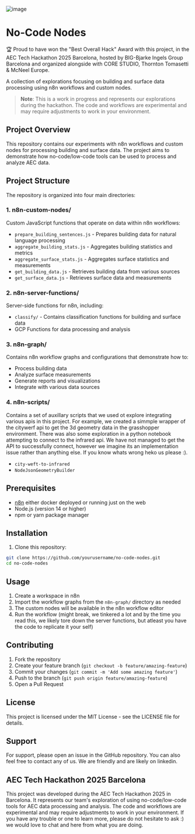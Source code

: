 ![image](https://github.com/user-attachments/assets/770b5d0f-4619-446c-971e-c682bbab1500)

# No-Code Nodes

🏆 Proud to have won the "Best Overall Hack" Award with this project, in the AEC Tech Hackathon 2025 Barcelona, hosted by BIG-Bjarke Ingels Group Barcelona and organized alongside with CORE STUDIO, Thornton Tomasetti & McNeel Europe.

A collection of explorations focusing on building and surface data processing using n8n workflows and custom nodes.

> **Note**: This is a work in progress and represents our explorations during the hackathon. The code and workflows are experimental and may require adjustments to work in your environment.

## Project Overview

This repository contains our experiments with n8n workflows and custom nodes for processing building and surface data. The project aims to demonstrate how no-code/low-code tools can be used to process and analyze AEC data.

## Project Structure

The repository is organized into four main directories:

### 1. n8n-custom-nodes/

Custom JavaScript functions that operate on data within n8n workflows:

- `prepare_building_sentences.js` - Prepares building data for natural language processing
- `aggregate_building_stats.js` - Aggregates building statistics and metrics
- `aggregate_surface_stats.js` - Aggregates surface statistics and measurements
- `get_building_data.js` - Retrieves building data from various sources
- `get_surface_data.js` - Retrieves surface data and measurements

### 2. n8n-server-functions/

Server-side functions for n8n, including:

- `classify/` - Contains classification functions for building and surface data
- GCP Functions for data processing and analysis

### 3. n8n-graph/

Contains n8n workflow graphs and configurations that demonstrate how to:

- Process building data
- Analyze surface measurements
- Generate reports and visualizations
- Integrate with various data sources

### 4. n8n-scripts/

Contains a set of auxillary scripts that we used ot explore integrating various apis in this project. For example, we created a simmple wrapper of the citywerf api to get the 3d geometry data in the grasshopper environment. There was also some exploration in a python notebook attempting to connect to the infrared api. We have not managed to get the API to successfully connect, however we imagine its an implementation issue rather than anything else. If you know whats wrong heko us please :).

- `city-weft-to-infrared`
- `NodeJsonGeometryBuilder`

## Prerequisites

- [n8n](https://n8n.io/) either docker deployed or running just on the web
- Node.js (version 14 or higher)
- npm or yarn package manager

## Installation

1. Clone this repository:

```bash
git clone https://github.com/yourusername/no-code-nodes.git
cd no-code-nodes
```

## Usage

1. Create a workspace in n8n
2. Import the workflow graphs from the `n8n-graph/` directory as needed
3. The custom nodes will be available in the n8n workflow editor
4. Run the workflow (might break, we tinkered a lot and by the time you read this, we likely tore down the server functions, but atleast you have the code to replicate it your self)

## Contributing

1. Fork the repository
2. Create your feature branch (`git checkout -b feature/amazing-feature`)
3. Commit your changes (`git commit -m 'Add some amazing feature'`)
4. Push to the branch (`git push origin feature/amazing-feature`)
5. Open a Pull Request

## License

This project is licensed under the MIT License - see the LICENSE file for details.

## Support

For support, please open an issue in the GitHub repository. You can also feel free to contact any of us. We are friendly and are likely on linkedin.

## AEC Tech Hackathon 2025 Barcelona

This project was developed during the AEC Tech Hackathon 2025 in Barcelona. It represents our team's exploration of using no-code/low-code tools for AEC data processing and analysis. The code and workflows are experimental and may require adjustments to work in your environment. If you have any trouble or one to learn more, please do not hesitate to ask :) we would love to chat and here from what you are doing.
